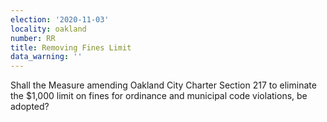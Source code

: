 ```yaml
---
election: '2020-11-03'
locality: oakland
number: RR
title: Removing Fines Limit
data_warning: ''
---
```

Shall the Measure amending Oakland City Charter Section 217 to eliminate the $1,000 limit on fines for ordinance and municipal code violations, be adopted?
